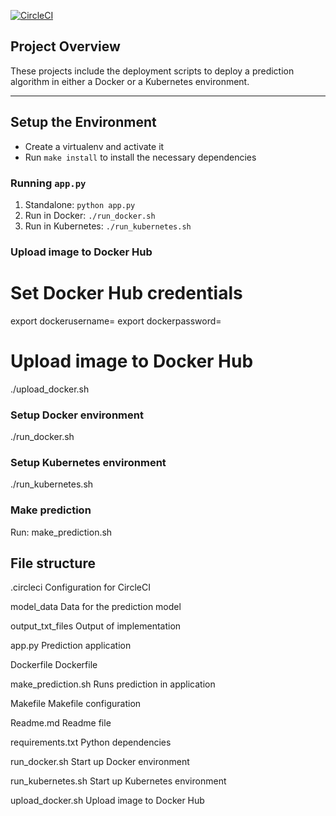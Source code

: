 [![CircleCI](https://circleci.com/gh/JonathanAsamoah/project-ml-microservice-kubernetes.svg?style=svg)](https://circleci.com/gh/circleci/circleci-docs)

## Project Overview

These projects include the deployment scripts to deploy a prediction algorithm in either a Docker or a Kubernetes environment.

---

## Setup the Environment

* Create a virtualenv and activate it
* Run `make install` to install the necessary dependencies

### Running `app.py`

1. Standalone:  `python app.py`
2. Run in Docker:  `./run_docker.sh`
3. Run in Kubernetes:  `./run_kubernetes.sh`

### Upload image to Docker Hub
# Set Docker Hub credentials
export dockerusername=
export dockerpassword=
# Upload image to Docker Hub
./upload_docker.sh

### Setup Docker environment
./run_docker.sh

### Setup Kubernetes environment
./run_kubernetes.sh  

### Make prediction
Run: make_prediction.sh

## File structure
.circleci           Configuration for CircleCI

model_data          Data for the prediction model

output_txt_files    Output of implementation

app.py              Prediction application

Dockerfile          Dockerfile

make_prediction.sh  Runs prediction in application

Makefile            Makefile configuration

Readme.md           Readme file

requirements.txt    Python dependencies

run_docker.sh       Start up Docker environment

run_kubernetes.sh   Start up Kubernetes environment

upload_docker.sh    Upload image to Docker Hub



